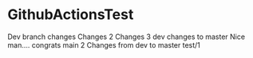 # GithubActionsTest
 Dev branch changes
Changes 2
Changes 3
dev changes to master
Nice man.... congrats
main 2
Changes from dev to master
test/1